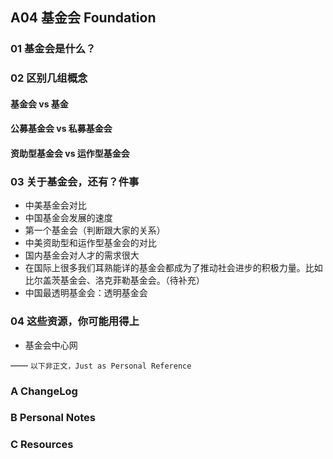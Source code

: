 ## A04 基金会 Foundation


### 01 基金会是什么？

### 02 区别几组概念
#### 基金会 vs 基金

#### 公募基金会 vs 私募基金会

#### 资助型基金会 vs 运作型基金会

### 03 关于基金会，还有？件事
- 中美基金会对比
- 中国基金会发展的速度
- 第一个基金会（判断跟大家的关系） 
- 中美资助型和运作型基金会的对比
- 国内基金会对人才的需求很大
- 在国际上很多我们耳熟能详的基金会都成为了推动社会进步的积极力量。比如比尔盖茨基金会、洛克菲勒基金会。（待补充）
- 中国最透明基金会：透明基金会


### 04 这些资源，你可能用得上
- 基金会中心网



——
``以下非正文，Just as Personal Reference``

### A ChangeLog

### B Personal Notes


### C Resources

